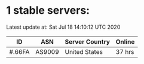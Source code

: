 # 1 stable servers:

Latest update at: Sat Jul 18 14:10:12 UTC 2020

| ID | ASN | Server Country | Online |
| -- | --- | -------------- | ------ |
| #.66FA | AS9009 | United States | 37 hrs |

